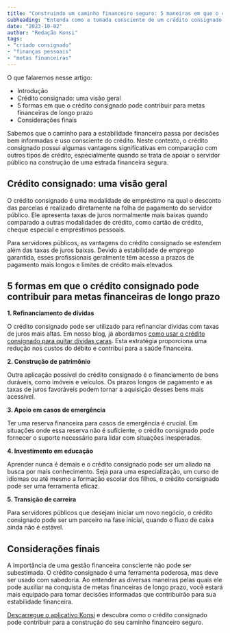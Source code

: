 ```yaml
---
title: "Construindo um caminho financeiro seguro: 5 maneiras em que o crédito consignado pode contribuir"
subheading: "Entenda como a tomada consciente de um crédito consignado pode auxiliar na conquista de metas financeiras de longo prazo"
date: "2023-10-02"
author: "Redação Konsi"
tags:
- "criado consignado"
- "finanças pessoais"
- "metas financeiras"
---
```


O que falaremos nesse artigo:

- Introdução
- Crédito consignado: uma visão geral
- 5 formas em que o crédito consignado pode contribuir para metas financeiras de longo prazo
- Considerações finais

Sabemos que o caminho para a estabilidade financeira passa por decisões bem informadas e uso consciente do crédito. Neste contexto, o crédito consignado possui algumas vantagens significativas em comparação com outros tipos de crédito, especialmente quando se trata de apoiar o servidor público na construção de uma estrada financeira segura. 

## Crédito consignado: uma visão geral

O crédito consignado é uma modalidade de empréstimo na qual o desconto das parcelas é realizado diretamente na folha de pagamento do servidor público. Ele apresenta taxas de juros normalmente mais baixas quando comparado a outras modalidades de crédito, como cartão de crédito, cheque especial e empréstimos pessoais.

Para servidores públicos, as vantagens do crédito consignado se estendem além das taxas de juros baixas. Devido à estabilidade de emprego garantida, esses profissionais geralmente têm acesso a prazos de pagamento mais longos e limites de crédito mais elevados.

## 5 formas em que o crédito consignado pode contribuir para metas financeiras de longo prazo

**1. Refinanciamento de dívidas**

O crédito consignado pode ser utilizado para refinanciar dívidas com taxas de juros mais altas. Em nosso blog, já abordamos [como usar o crédito consignado para quitar dívidas caras](https://konsi.com.br/como-usar-o-credito-consignado-para-quitar-dividas-caras/). Esta estratégia proporciona uma redução nos custos do débito e contribui para a saúde financeira.

**2. Construção de patrimônio**

Outra aplicação possível do crédito consignado é o financiamento de bens duráveis, como imóveis e veículos. Os prazos longos de pagamento e as taxas de juros favoráveis podem tornar a aquisição desses bens mais acessível.

**3. Apoio em casos de emergência**

Ter uma reserva financeira para casos de emergência é crucial. Em situações onde essa reserva não é suficiente, o crédito consignado pode fornecer o suporte necessário para lidar com situações inesperadas.

**4. Investimento em educação**

Aprender nunca é demais e o crédito consignado pode ser um aliado na busca por mais conhecimento. Seja para uma especialização, um curso de idiomas ou até mesmo a formação escolar dos filhos, o crédito consignado pode ser uma ferramenta eficaz.

**5. Transição de carreira**

Para servidores públicos que desejam iniciar um novo negócio, o crédito consignado pode ser um parceiro na fase inicial, quando o fluxo de caixa ainda não é estável.

## Considerações finais

A importância de uma gestão financeira consciente não pode ser subestimada. O crédito consignado é uma ferramenta poderosa, mas deve ser usado com sabedoria. Ao entender as diversas maneiras pelas quais ele pode auxiliar na conquista de metas financeiras de longo prazo, você estará mais equipado para tomar decisões informadas que contribuirão para sua estabilidade financeira.

[Descarregue o aplicativo Konsi](https://konsi.com.br/app) e descubra como o crédito consignado pode contribuir para a construção do seu caminho financeiro seguro.